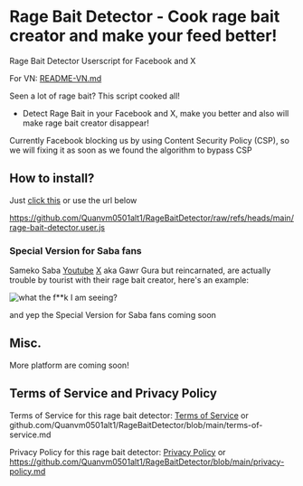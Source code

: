 # Rage Bait Detector - Cook rage bait creator and make your feed better!
Rage Bait Detector Userscript for Facebook and X

For VN: [README-VN.md](https://github.com/Quanvm0501alt1/RageBaitDetector/blob/main/README-VN.md)

Seen a lot of rage bait? This script cooked all!
- Detect Rage Bait in your Facebook and X, make you better and also will make rage bait creator disappear!

Currently Facebook blocking us by using Content Security Policy (CSP), so we will fixing it as soon as we found the algorithm to bypass CSP
## How to install?
Just [click this](https://github.com/Quanvm0501alt1/RageBaitDetector/raw/refs/heads/main/rage-bait-detector.user.js) or use the url below

https://github.com/Quanvm0501alt1/RageBaitDetector/raw/refs/heads/main/rage-bait-detector.user.js
### Special Version for Saba fans
Sameko Saba [Youtube](https://www.youtube.com/@SamekoSaba) [X](https://x.com/samekosaba) aka Gawr Gura but reincarnated, are actually trouble by tourist with their rage bait creator, here's an example:

![what the f**k I am seeing?](https://github.com/user-attachments/assets/544f2a21-df8a-4348-9b18-271f25293e71)

and yep the Special Version for Saba fans coming soon

## Misc.
More platform are coming soon!

## Terms of Service and Privacy Policy
Terms of Service for this rage bait detector: [Terms of Service](github.com/Quanvm0501alt1/RageBaitDetector/blob/main/terms-of-service.md)
or github.com/Quanvm0501alt1/RageBaitDetector/blob/main/terms-of-service.md

Privacy Policy for this rage bait detector: [Privacy Policy](https://github.com/Quanvm0501alt1/RageBaitDetector/blob/main/privacy-policy.md)
or https://github.com/Quanvm0501alt1/RageBaitDetector/blob/main/privacy-policy.md
